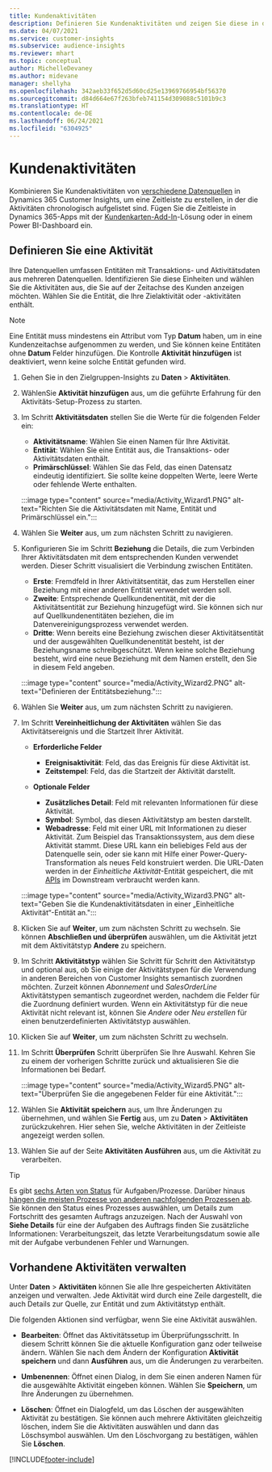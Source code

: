 ```yaml
---
title: Kundenaktivitäten
description: Definieren Sie Kundenaktivitäten und zeigen Sie diese in der Kundenzeitleiste an.
ms.date: 04/07/2021
ms.service: customer-insights
ms.subservice: audience-insights
ms.reviewer: mhart
ms.topic: conceptual
author: MichelleDevaney
ms.author: midevane
manager: shellyha
ms.openlocfilehash: 342aeb33f652d5d60cd25e13969766954bf56370
ms.sourcegitcommit: d84d664e67f263bfeb741154d309088c5101b9c3
ms.translationtype: HT
ms.contentlocale: de-DE
ms.lasthandoff: 06/24/2021
ms.locfileid: "6304925"
---
```

# <a name="customer-activities"></a>Kundenaktivitäten

Kombinieren Sie Kundenaktivitäten von [verschiedene Datenquellen](data-sources.md) in Dynamics 365 Customer Insights, um eine Zeitleiste zu erstellen, in der die Aktivitäten chronologisch aufgelistet sind. Fügen Sie die Zeitleiste in Dynamics 365-Apps mit der [Kundenkarten-Add-In](customer-card-add-in.md)-Lösung oder in einem Power BI-Dashboard ein.

## <a name="define-an-activity"></a>Definieren Sie eine Aktivität

Ihre Datenquellen umfassen Entitäten mit Transaktions- und Aktivitätsdaten aus mehreren Datenquellen. Identifizieren Sie diese Einheiten und wählen Sie die Aktivitäten aus, die Sie auf der Zeitachse des Kunden anzeigen möchten. Wählen Sie die Entität, die Ihre Zielaktivität oder -aktivitäten enthält.

> [!NOTE]
> Eine Entität muss mindestens ein Attribut vom Typ **Datum** haben, um in eine Kundenzeitachse aufgenommen zu werden, und Sie können keine Entitäten ohne **Datum** Felder hinzufügen. Die Kontrolle **Aktivität hinzufügen** ist deaktiviert, wenn keine solche Entität gefunden wird.

1. Gehen Sie in den Zielgruppen-Insights zu **Daten** > **Aktivitäten**.

1. WählenSie **Aktivität hinzufügen** aus, um die geführte Erfahrung für den Aktivitäts-Setup-Prozess zu starten.

1. Im Schritt **Aktivitätsdaten** stellen Sie die Werte für die folgenden Felder ein:

   - **Aktivitätsname**: Wählen Sie einen Namen für Ihre Aktivität.
   - **Entität**: Wählen Sie eine Entität aus, die Transaktions- oder Aktivitätsdaten enthält.
   - **Primärschlüssel**: Wählen Sie das Feld, das einen Datensatz eindeutig identifiziert. Sie sollte keine doppelten Werte, leere Werte oder fehlende Werte enthalten.

   :::image type="content" source="media/Activity_Wizard1.PNG" alt-text="Richten Sie die Aktivitätsdaten mit Name, Entität und Primärschlüssel ein.":::

1. Wählen Sie **Weiter** aus, um zum nächsten Schritt zu navigieren.

1. Konfigurieren Sie im Schritt **Beziehung** die Details, die zum Verbinden Ihrer Aktivitätsdaten mit dem entsprechenden Kunden verwendet werden. Dieser Schritt visualisiert die Verbindung zwischen Entitäten.  

   - **Erste**: Fremdfeld in Ihrer Aktivitätsentität, das zum Herstellen einer Beziehung mit einer anderen Entität verwendet werden soll.
   - **Zweite**: Entsprechende Quellkundenentität, mit der die Aktivitätsentität zur Beziehung hinzugefügt wird. Sie können sich nur auf Quellkundenentitäten beziehen, die im Datenvereinigungsprozess verwendet werden.
   - **Dritte**: Wenn bereits eine Beziehung zwischen dieser Aktivitätsentität und der ausgewählten Quellkundenentität besteht, ist der Beziehungsname schreibgeschützt. Wenn keine solche Beziehung besteht, wird eine neue Beziehung mit dem Namen erstellt, den Sie in diesem Feld angeben.

   :::image type="content" source="media/Activity_Wizard2.PNG" alt-text="Definieren der Entitätsbeziehung.":::

1. Wählen Sie **Weiter** aus, um zum nächsten Schritt zu navigieren. 

1. Im Schritt **Vereinheitlichung der Aktivitäten** wählen Sie das Aktivitätsereignis und die Startzeit Ihrer Aktivität. 
   - **Erforderliche Felder**
      - **Ereignisaktivität**: Feld, das das Ereignis für diese Aktivität ist.
      - **Zeitstempel**: Feld, das die Startzeit der Aktivität darstellt.

   - **Optionale Felder**
      - **Zusätzliches Detail**: Feld mit relevanten Informationen für diese Aktivität.
      - **Symbol**: Symbol, das diesen Aktivitätstyp am besten darstellt.
      - **Webadresse**: Feld mit einer URL mit Informationen zu dieser Aktivität. Zum Beispiel das Transaktionssystem, aus dem diese Aktivität stammt. Diese URL kann ein beliebiges Feld aus der Datenquelle sein, oder sie kann mit Hilfe einer Power-Query-Transformation als neues Feld konstruiert werden. Die URL-Daten werden in der *Einheitliche Aktivität*-Entität gespeichert, die mit [APIs](apis.md) im Downstream verbraucht werden kann.
   
   :::image type="content" source="media/Activity_Wizard3.PNG" alt-text="Geben Sie die Kundenaktivitätsdaten in einer „Einheitliche Aktivität“-Entität an.":::

1. Klicken Sie auf **Weiter**, um zum nächsten Schritt zu wechseln. Sie können **Abschließen und überprüfen** auswählen, um die Aktivität jetzt mit dem Aktivitätstyp **Andere** zu speichern. 

1. Im Schritt **Aktivitätstyp** wählen Sie Schritt für Schritt den Aktivitätstyp und optional aus, ob Sie einige der Aktivitätstypen für die Verwendung in anderen Bereichen von Customer Insights semantisch zuordnen möchten. Zurzeit können *Abonnement* und *SalesOrderLine* Aktivitätstypen semantisch zugeordnet werden, nachdem die Felder für die Zuordnung definiert wurden. Wenn ein Aktivitätstyp für die neue Aktivität nicht relevant ist, können Sie *Andere* oder *Neu erstellen* für einen benutzerdefinierten Aktivitätstyp auswählen.

1. Klicken Sie auf **Weiter**, um zum nächsten Schritt zu wechseln. 

1. Im Schritt **Überprüfen** Schritt überprüfen Sie Ihre Auswahl. Kehren Sie zu einem der vorherigen Schritte zurück und aktualisieren Sie die Informationen bei Bedarf.

   :::image type="content" source="media/Activity_Wizard5.PNG" alt-text="Überprüfen Sie die angegebenen Felder für eine Aktivität.":::
   
1. Wählen Sie **Aktivität speichern** aus, um Ihre Änderungen zu übernehmen, und wählen Sie **Fertig** aus, um zu **Daten** > **Aktivitäten** zurückzukehren. Hier sehen Sie, welche Aktivitäten in der Zeitleiste angezeigt werden sollen. 

1. Wählen Sie auf der Seite **Aktivitäten** **Ausführen** aus, um die Aktivität zu verarbeiten. 

> [!TIP]
> Es gibt [sechs Arten von Status](system.md#status-types) für Aufgaben/Prozesse. Darüber hinaus [hängen die meisten Prozesse von anderen nachfolgenden Prozessen ab](system.md#refresh-policies). Sie können den Status eines Prozesses auswählen, um Details zum Fortschritt des gesamten Auftrags anzuzeigen. Nach der Auswahl von **Siehe Details** für eine der Aufgaben des Auftrags finden Sie zusätzliche Informationen: Verarbeitungszeit, das letzte Verarbeitungsdatum sowie alle mit der Aufgabe verbundenen Fehler und Warnungen.


## <a name="manage-existing-activities"></a>Vorhandene Aktivitäten verwalten

Unter **Daten** > **Aktivitäten** können Sie alle Ihre gespeicherten Aktivitäten anzeigen und verwalten. Jede Aktivität wird durch eine Zeile dargestellt, die auch Details zur Quelle, zur Entität und zum Aktivitätstyp enthält.

Die folgenden Aktionen sind verfügbar, wenn Sie eine Aktivität auswählen. 

- **Bearbeiten**: Öffnet das Aktivitätssetup im Überprüfungsschritt. In diesem Schritt können Sie die aktuelle Konfiguration ganz oder teilweise ändern. Wählen Sie nach dem Ändern der Konfiguration **Aktivität speichern** und dann **Ausführen** aus, um die Änderungen zu verarbeiten.

- **Umbenennen**: Öffnet einen Dialog, in dem Sie einen anderen Namen für die ausgewählte Aktivität eingeben können. Wählen Sie **Speichern**, um Ihre Änderungen zu übernehmen.

- **Löschen**: Öffnet ein Dialogfeld, um das Löschen der ausgewählten Aktivität zu bestätigen. Sie können auch mehrere Aktivitäten gleichzeitig löschen, indem Sie die Aktivitäten auswählen und dann das Löschsymbol auswählen. Um den Löschvorgang zu bestätigen, wählen Sie **Löschen**.

[!INCLUDE[footer-include](../includes/footer-banner.md)]
